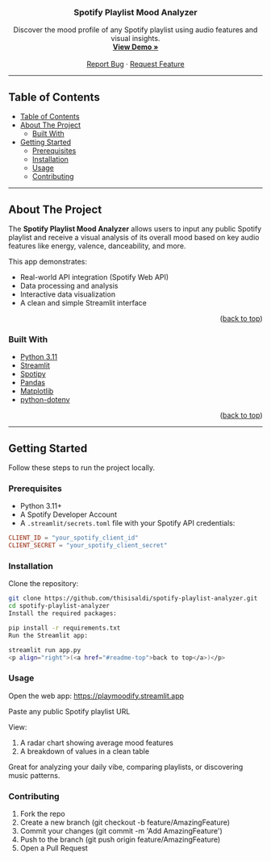<a name="readme-top"></a>

<br />
<div align="center">
  <h3 align="center">Spotify Playlist Mood Analyzer</h3>

  <p align="center">
    Discover the mood profile of any Spotify playlist using audio features and visual insights.
    <br />
    <a href="https://playmoodify.streamlit.app"><strong>View Demo »</strong></a>
    <br />
    <br />
    <a href="https://github.com/thisisaldi/spotify-playlist-analyzer.git">Report Bug</a>
    ·
    <a href="https://github.com/thisisaldi/spotify-playlist-analyzer.git">Request Feature</a>
  </p>
</div>

---

## Table of Contents

- [Table of Contents](#table-of-contents)
- [About The Project](#about-the-project)
  - [Built With](#built-with)
- [Getting Started](#getting-started)
  - [Prerequisites](#prerequisites)
  - [Installation](#installation)
  - [Usage](#usage)
  - [Contributing](#contributing)

---

## About The Project

The **Spotify Playlist Mood Analyzer** allows users to input any public Spotify playlist and receive a visual analysis of its overall mood based on key audio features like energy, valence, danceability, and more.

This app demonstrates:
- Real-world API integration (Spotify Web API)
- Data processing and analysis
- Interactive data visualization
- A clean and simple Streamlit interface

<p align="right">(<a href="#readme-top">back to top</a>)</p>

### Built With

* [Python 3.11](https://www.python.org/downloads/release/python-3110/)
* [Streamlit](https://streamlit.io/)
* [Spotipy](https://spotipy.readthedocs.io/)
* [Pandas](https://pandas.pydata.org/)
* [Matplotlib](https://matplotlib.org/)
* [python-dotenv](https://pypi.org/project/python-dotenv/)

<p align="right">(<a href="#readme-top">back to top</a>)</p>

---

## Getting Started

Follow these steps to run the project locally.

### Prerequisites

- Python 3.11+
- A Spotify Developer Account
- A `.streamlit/secrets.toml` file with your Spotify API credentials:

```toml
CLIENT_ID = "your_spotify_client_id"
CLIENT_SECRET = "your_spotify_client_secret"
```

### Installation
Clone the repository:


```sh
git clone https://github.com/thisisaldi/spotify-playlist-analyzer.git
cd spotify-playlist-analyzer
Install the required packages:
```
```sh
pip install -r requirements.txt
Run the Streamlit app:
```
```sh
streamlit run app.py
<p align="right">(<a href="#readme-top">back to top</a>)</p>
```

### Usage
Open the web app: https://playmoodify.streamlit.app

Paste any public Spotify playlist URL

View:

1. A radar chart showing average mood features
2. A breakdown of values in a clean table

Great for analyzing your daily vibe, comparing playlists, or discovering music patterns.


### Contributing
1. Fork the repo
2. Create a new branch (git checkout -b feature/AmazingFeature)
3. Commit your changes (git commit -m 'Add AmazingFeature')
4. Push to the branch (git push origin feature/AmazingFeature)
5. Open a Pull Request







